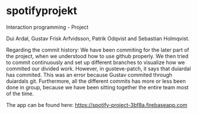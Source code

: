 # spotifyprojekt
Interaction programming - Project

Dui Ardal, Gustav Frisk Arfvidsson, Patrik Odqvist and Sebastian Holmqvist.

Regarding the commit history:
We have been commiting for the later part of the project, when we understood how to use github properly.
We then tried to commit continuously and set up different branches to visualize how we commited our divided work.
However, in gusteve-patch, it says that duiardal has commited. This was an error because Gustav commited through duiardals git.
Furthermore, all the different commits has more or less been done in group, because we have been sitting together the entire team most of the time.

The app can be found here:
https://spotify-project-3bf8a.firebaseapp.com
